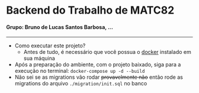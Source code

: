 # Backend do Trabalho de MATC82

#### Grupo: Bruno de Lucas Santos Barbosa, ...

---

- Como executar este projeto?
  - Antes de tudo, é necessário que você possua o [docker](https://docs.docker.com/engine/install/) instalado em sua máquina
- Após a preparação do ambiente, com o projeto baixado, siga para a execução no terminal:
    `docker-compose up -d --build`
- Não sei se as migrations vão rodar ~~provavelmente não~~ então rode as migrations do arquivo `./migration/init.sql` no banco
